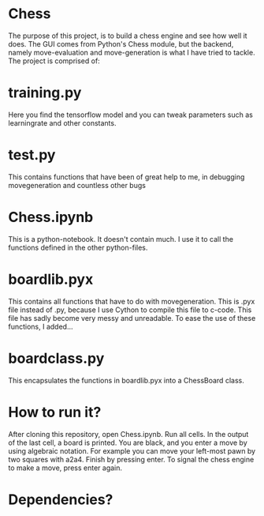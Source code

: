 # Chess
The purpose of this project, is to build a chess engine and see how well it does. The GUI comes from Python's Chess module, but the backend, namely move-evaluation and move-generation is what I have tried to tackle. The project is comprised of:

# training.py 
Here you find the tensorflow model and you can tweak parameters such as learningrate and other constants.

# test.py
This contains functions that have been of great help to me, in debugging movegeneration and countless other bugs

# Chess.ipynb
This is a python-notebook. It doesn't contain much. I use it to call the functions defined in the other python-files.

# boardlib.pyx
This contains all functions that have to do with movegeneration. This is .pyx file instead of .py, because I use Cython to compile this file to c-code. This file has sadly become very messy and unreadable. To ease the use of these functions, I added...

# boardclass.py
This encapsulates the functions in boardlib.pyx into a ChessBoard class.


# How to run it?
After cloning this repository, open Chess.ipynb. Run all cells. In the output of the last cell, a board is printed. You are black, and you enter a move by using algebraic notation. For example you can move your left-most pawn by two squares with a2a4. Finish by pressing enter. To signal the chess engine to make a move, press enter again.

# Dependencies?
